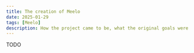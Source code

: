 ```yaml
---
title: The creation of Meelo
date: 2025-01-29 
tags: [Meelo]
description: How the project came to be, what the original goals were 
---
```


TODO
